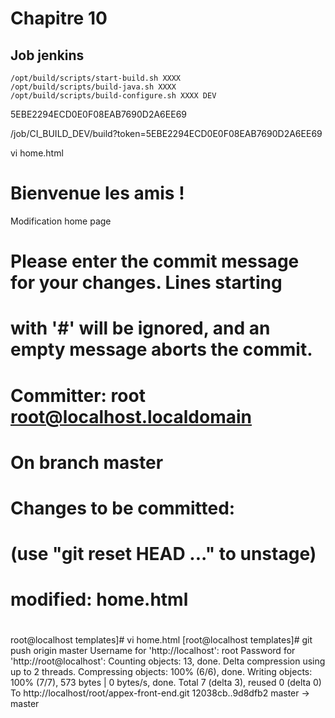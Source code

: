 # Chapitre 10

## Job jenkins

```
/opt/build/scripts/start-build.sh XXXX
/opt/build/scripts/build-java.sh XXXX
/opt/build/scripts/build-configure.sh XXXX DEV
```

5EBE2294ECD0E0F08EAB7690D2A6EE69

/job/CI_BUILD_DEV/build?token=5EBE2294ECD0E0F08EAB7690D2A6EE69


vi home.html

<h1 class="display-4">Bienvenue les amis !</h1>

Modification home page
# Please enter the commit message for your changes. Lines starting
# with '#' will be ignored, and an empty message aborts the commit.
#
# Committer: root <root@localhost.localdomain>
#
# On branch master
# Changes to be committed:
#   (use "git reset HEAD <file>..." to unstage)
#
#       modified:   home.html
#

root@localhost templates]# vi home.html 
[root@localhost templates]# git push origin master
Username for 'http://localhost': root
Password for 'http://root@localhost': 
Counting objects: 13, done.
Delta compression using up to 2 threads.
Compressing objects: 100% (6/6), done.
Writing objects: 100% (7/7), 573 bytes | 0 bytes/s, done.
Total 7 (delta 3), reused 0 (delta 0)
To http://localhost/root/appex-front-end.git
   12038cb..9d8dfb2  master -> master


